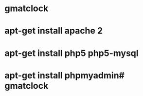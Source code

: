 # gmatclock

# apt-get install apache 2
# apt-get install php5 php5-mysql
# apt-get install phpmyadmin# gmatclock

